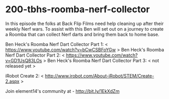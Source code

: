 # 200-tbhs-roomba-nerf-collector

In this episode the folks at Back Flip Films need help cleaning up after their weekly Nerf wars. To assist with this Ben will set out on a journey to create a Roomba that can collect Nerf darts and bring them back to home base.

 Ben Heck's Roomba Nerf Dart Collector Part 1: < https://www.youtube.com/watch?v=bCwCSBFoYGw >
 Ben Heck's Roomba Nerf Dart Collector Part 2: < https://www.youtube.com/watch?v=GD1UsQ83LOs >
 Ben Heck's Roomba Nerf Dart Collector Part 3: < not released yet >

 iRobot Create 2: < http://www.irobot.com/About-iRobot/STEM/Create-2.aspx >
 
 Join element14's community at - http://bit.ly/1EkXdZm
